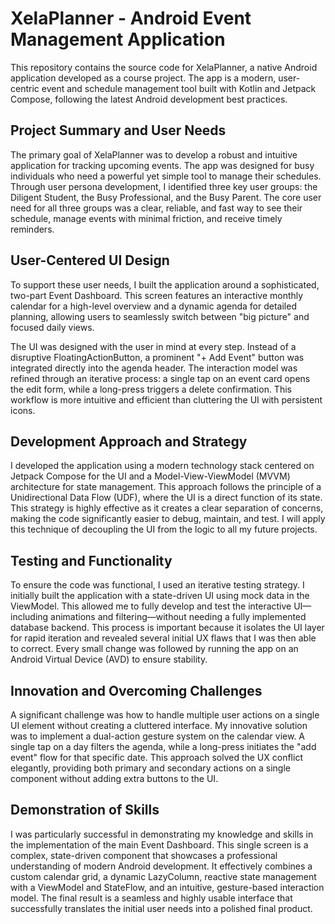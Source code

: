 # XelaPlanner - Android Event Management Application

This repository contains the source code for XelaPlanner, a native Android application developed as a course project. The app is a modern, user-centric event and schedule management tool built with Kotlin and Jetpack Compose, following the latest Android development best practices.

## Project Summary and User Needs

The primary goal of XelaPlanner was to develop a robust and intuitive application for tracking upcoming events. The app was designed for busy individuals who need a powerful yet simple tool to manage their schedules. Through user persona development, I identified three key user groups: the Diligent Student, the Busy Professional, and the Busy Parent. The core user need for all three groups was a clear, reliable, and fast way to see their schedule, manage events with minimal friction, and receive timely reminders.

## User-Centered UI Design

To support these user needs, I built the application around a sophisticated, two-part Event Dashboard. This screen features an interactive monthly calendar for a high-level overview and a dynamic agenda for detailed planning, allowing users to seamlessly switch between "big picture" and focused daily views.

The UI was designed with the user in mind at every step. Instead of a disruptive FloatingActionButton, a prominent "+ Add Event" button was integrated directly into the agenda header. The interaction model was refined through an iterative process: a single tap on an event card opens the edit form, while a long-press triggers a delete confirmation. This workflow is more intuitive and efficient than cluttering the UI with persistent icons.

## Development Approach and Strategy

I developed the application using a modern technology stack centered on Jetpack Compose for the UI and a Model-View-ViewModel (MVVM) architecture for state management. This approach follows the principle of a Unidirectional Data Flow (UDF), where the UI is a direct function of its state. This strategy is highly effective as it creates a clear separation of concerns, making the code significantly easier to debug, maintain, and test. I will apply this technique of decoupling the UI from the logic to all my future projects.

## Testing and Functionality

To ensure the code was functional, I used an iterative testing strategy. I initially built the application with a state-driven UI using mock data in the ViewModel. This allowed me to fully develop and test the interactive UI—including animations and filtering—without needing a fully implemented database backend. This process is important because it isolates the UI layer for rapid iteration and revealed several initial UX flaws that I was then able to correct. Every small change was followed by running the app on an Android Virtual Device (AVD) to ensure stability.

## Innovation and Overcoming Challenges

A significant challenge was how to handle multiple user actions on a single UI element without creating a cluttered interface. My innovative solution was to implement a dual-action gesture system on the calendar view. A single tap on a day filters the agenda, while a long-press initiates the "add event" flow for that specific date. This approach solved the UX conflict elegantly, providing both primary and secondary actions on a single component without adding extra buttons to the UI.

## Demonstration of Skills

I was particularly successful in demonstrating my knowledge and skills in the implementation of the main Event Dashboard. This single screen is a complex, state-driven component that showcases a professional understanding of modern Android development. It effectively combines a custom calendar grid, a dynamic LazyColumn, reactive state management with a ViewModel and StateFlow, and an intuitive, gesture-based interaction model. The final result is a seamless and highly usable interface that successfully translates the initial user needs into a polished final product.
